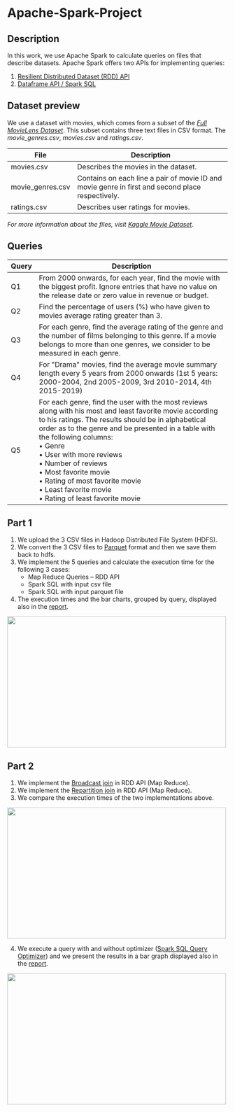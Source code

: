# Apache-Spark-Project

## Description
In this work, we use Apache Spark to calculate queries on files that describe datasets. Apache Spark offers two APIs for implementing queries:
1. [Resilient Distributed Dataset (RDD) API](https://spark.apache.org/docs/2.4.4/rdd-programming-guide.html)
2. [Dataframe API / Spark SQL](https://spark.apache.org/docs/2.4.4/sql-programming-guide.html)

## Dataset preview
We use a dataset with movies, which comes from a subset of the *[Full MovieLens Dataset](https://grouplens.org/datasets/movielens/latest/)*. This subset contains three text files in CSV format. The *movie_genres.csv*, *movies.csv* and *ratings.csv*.

| File  | Description |
| ------------- | ------------- |
| movies.csv  | Describes the movies in the dataset.  |
| movie_genres.csv  | Contains on each line a pair of movie ID and movie genre in first and second place respectively.  |
| ratings.csv  | Describes user ratings for movies.  |

*For more information about the files, visit [Kaggle Movie Dataset](https://www.kaggle.com/rounakbanik/the-movies-dataset)*.
## Queries

| Query  | Description |
| ------------- | ------------- |
| Q1  | From 2000 onwards, for each year, find the movie with the biggest profit. Ignore entries that have no value on the release date or zero value in revenue or budget.  |
| Q2  | Find the percentage of users (%) who have given to movies average rating greater than 3.  |
| Q3  | For each genre, find the average rating of the genre and the number of films belonging to this genre. If a movie belongs to more than one genres, we consider to be measured in each genre.  |
| Q4  | For "Drama" movies, find the average movie summary length every 5 years from 2000 onwards (1st 5 years: 2000-2004, 2nd 2005-2009, 3rd 2010-2014, 4th 2015-2019) |
| Q5  | For each genre, find the user with the most reviews along with his most and least favorite movie according to his ratings. The results should be in alphabetical order as to the genre and be presented in a table with the following columns: <br> • Genre <br> • User with more reviews <br> • Number of reviews <br> • Most favorite movie <br> • Rating of most favorite movie <br> • Least favorite movie <br> • Rating of least favorite movie |

## Part 1
1. We upload the 3 CSV files in Hadoop Distributed File System (HDFS).
2. We convert the 3 CSV files to [Parquet](https://parquet.apache.org/) format and then we save them back to hdfs.
3. We implement the 5 queries and calculate the execution time for the following 3 cases:
    * Map Reduce Queries – RDD API
    * Spark SQL with input csv file
    * Spark SQL with input parquet file
4. The execution times and the bar charts, grouped by query, displayed also in the [report](https://github.com/chrisbetze/Apache-Spark-Project/blob/cdd6ab4f85453e486c7251664714a29646b71259/report.pdf).
<img src="https://user-images.githubusercontent.com/50949470/111872098-432c2b80-8996-11eb-9dd9-c8971de009a4.PNG" width="500" height="300">

## Part 2
1. We implement the [Broadcast join](http://citeseerx.ist.psu.edu/viewdoc/download?doi=10.1.1.644.9902&rep=rep1&type=pdf) in RDD API (Map Reduce).
2. We implement the [Repartition join](http://citeseerx.ist.psu.edu/viewdoc/download?doi=10.1.1.644.9902&rep=rep1&type=pdf) in RDD API (Map Reduce).
3. We compare the execution times of the two implementations above.
<img src="https://user-images.githubusercontent.com/50949470/111873044-17f60c00-8997-11eb-8a22-0a639f076892.PNG" width="500" height="300">

4. We execute a query with and without optimizer ([Spark SQL Query Optimizer](https://spark.apache.org/docs/2.4.4/tuning.html)) and we present the results in a bar graph displayed also in the [report](https://github.com/chrisbetze/Apache-Spark-Project/blob/cdd6ab4f85453e486c7251664714a29646b71259/report.pdf).
<img src="https://user-images.githubusercontent.com/50949470/111873075-48d64100-8997-11eb-9e94-a659faa1720b.PNG" width="500" height="300">
